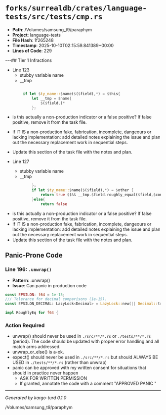 # `forks/surrealdb/crates/language-tests/src/tests/cmp.rs`

- **Path**: /Volumes/samsung_t9/paraphym
- **Project**: language-tests
- **File Hash**: 1f265248  
- **Timestamp**: 2025-10-10T02:15:59.841389+00:00  
- **Lines of Code**: 229

---## Tier 1 Infractions 


- Line 123
  - stubby variable name
  - __tmp

```rust

        if let $ty_name::$name($($field),*) = $this{
            let __tmp = $name{
                $($field,)*
            };
```

- is this actually a non-production indicator or a false positive? If false positive, remove it from the task file.
- If IT IS a non-production fake, fabrication, incomplete, dangeours or lacking implementation: add detailed notes explaining the issue and plan out the necessary replacement work in sequential steps. 
- Update this section of the task file with the notes and plan.


- Line 127
  - stubby variable name
  - __tmp

```rust
            };
            if let $ty_name::$name($($field),*) = $other {
                return true $(&& __tmp.$field.roughly_equal($field,$config))*;
            }else{
                return false
```

- is this actually a non-production indicator or a false positive? If false positive, remove it from the task file.
- If IT IS a non-production fake, fabrication, incomplete, dangeours or lacking implementation: add detailed notes explaining the issue and plan out the necessary replacement work in sequential steps. 
- Update this section of the task file with the notes and plan.

## Panic-Prone Code


### Line 196: `.unwrap()`

- **Pattern**: .unwrap()
- **Issue**: Can panic in production code

```rust
const EPSILON: f64 = 1e-15;
/// Tolerance for decimal comparisons (1e-15).
const EPSILON_DECIMAL: LazyLock<Decimal> = LazyLock::new(|| Decimal::try_new(1, 15).unwrap());

impl RoughlyEq for f64 {
```

### Action Required

- unwrap() should never be used in `./src/**/*.rs` or `./tests/**/*.rs` (period). The code should be updated with proper error handling and all match arms addressed.
- unwrap_or_else() is a-ok. 
- expect() should never be used in `./src/**/*.rs` but should ALWAYS BE USED in `./tests/**/*.rs` (rather than unwrap)
- panic can be approved with my written consent for situations that should in practice never happen  
  - ASK FOR WRITTEN PERMISSION
  - If granted, annotate the code with a comment "APPROVED PANIC "

---

*Generated by kargo-turd 0.1.0*

/Volumes/samsung_t9/paraphym